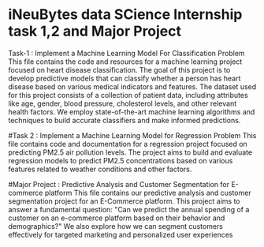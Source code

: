 # iNeuBytes data SCience Internship task 1,2 and Major Project
Task-1 : Implement a Machine Learning Model For Classification Problem
This file contains the code and resources for a machine learning project focused on heart disease classification. The goal of this project is to develop predictive models that can classify whether a person has heart disease based on various medical indicators and features.
The dataset used for this project consists of a collection of patient data, including attributes like age, gender, blood pressure, cholesterol levels, and other relevant health factors. We employ state-of-the-art machine learning algorithms and techniques to build accurate classifiers and make informed predictions.

#Task 2 : Implement a Machine Learning Model for Regression Problem
This file contains code and documentation for a regression project focused on predicting PM2.5 air pollution levels. The project aims to build and evaluate regression models to predict PM2.5 concentrations based on various features related to weather conditions and other factors.

#Major Project : Predictive Analysis and Customer Segmentation for E-commerce platform
This file contains our predictive analysis and customer segmentation project for an E-Commerce platform. This project aims to answer a fundamental question: "Can we predict the annual spending of a customer on an e-commerce platform based on their behavior and demographics?" We also explore how we can segment customers effectively for targeted marketing and personalized user experiences

